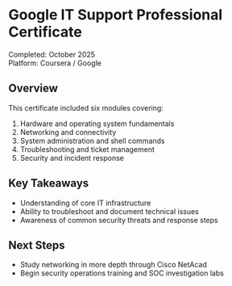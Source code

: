 # Google IT Support Professional Certificate

Completed: October 2025  
Platform: Coursera / Google

## Overview
This certificate included six modules covering:
1. Hardware and operating system fundamentals  
2. Networking and connectivity  
3. System administration and shell commands  
4. Troubleshooting and ticket management  
5. Security and incident response  

## Key Takeaways
- Understanding of core IT infrastructure
- Ability to troubleshoot and document technical issues
- Awareness of common security threats and response steps

## Next Steps
- Study networking in more depth through Cisco NetAcad
- Begin security operations training and SOC investigation labs
